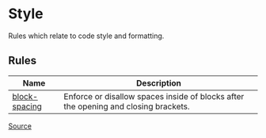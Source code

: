 <!--
 generated docs file, do not edit by hand, see xtask/docgen 
-->

# Style

Rules which relate to code style and formatting.
## Rules
| Name | Description |
| ---- | ----------- |
| [block-spacing](./block-spacing.md) | Enforce or disallow spaces inside of blocks after the opening and closing brackets. |

[Source](https://github.com/rslint/rslint/tree/master/crates/rslint_core/src/groups/style)